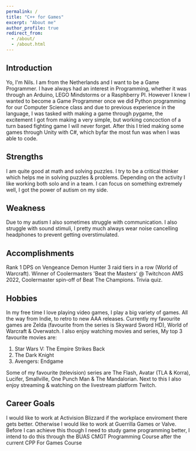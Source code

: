 ```yaml
---
permalink: /
title: "C++ for Games"
excerpt: "About me"
author_profile: true
redirect_from: 
  - /about/
  - /about.html
---
```


## Introduction

Yo, I'm Nils. I am from the Netherlands and I want to be a Game Programmer. I have always had an interest in Programming, whether it was through an Arduino, LEGO Mindstorms or a Rasphberry PI. However I knew I wanted to become a Game Programmer once we did Python programming for our Computer Science class and due to previous experience in the language, I was tasked with making a game through pygame, the excitement I got from making a very simple, but working concoction of a turn based fighting game I will never forget. After this I tried making some games through Unity with C#, which byfar the most fun was when I was able to code.

## Strengths

<!---
What are your strengths? What are you good at? Are you good in math? Do you like solving difficult problems? Do you consider yourself a critical thinker? Do you like to work in teams or do you do better as a solo flyer? What will you do to nourish your strengths?
-->

I am quite good at math and solving puzzles. I try to be a critical thinker which helps me in solving puzzles & problems. Depending on the activity I like working both solo and in a team. I can focus on something extremely well, I got the power of autism on my side.

## Weakness

<!---
What are you not so good at? What do you find difficult? What do you want to improve about yourself? How do you think you can realize those improvements?
-->

Due to my autism I also sometimes struggle with communication. I also struggle with sound stimuli, I pretty much always wear noise cancelling headphones to prevent getting overstimulated.

## Accomplishments

<!---
What are you proud of? Have you participated in any sports? Did you win any awards? Did you make something cool with your friends? Use this section to brag about yourself!
-->

Rank 1 DPS on Vengeance Demon Hunter 3 raid tiers in a row (World of Warcraft).
Winner of Coolermasters 'Beat the Masters' @ Twitchcon AMS 2022, Coolermaster spin-off of Beat The Champions. Trivia quiz.


## Hobbies

In my free time I love playing video games, I play a big variety of games. All the way from Indie, to retro to new AAA releases. Currently my favourite games are Zelda (favourite from the series is Skyward Sword HD), World of Warcraft & Overwatch. I also enjoy watching movies and series, My top 3 favourite movies are: 
1. Star Wars V: The Empire Strikes Back 
2. The Dark Knight
3. Avengers: Endgame

Some of my favourite (television) series are The Flash, Avatar (TLA & Korra), Lucifer, Smallville, One Punch Man & The Mandalorian. Next to this I also enjoy streaming & watching on the livestream platform Twitch.

## Career Goals

<!---
What do you want to do when you graduate? What role do you see yourself in? Do you want to be the graphics programmer on your team or the gameplay programmer? Or maybe you are more interested in physics programming? Or maybe you'd just rather be the all-in-one guy that can help everyone in your team? Where do you want to work? Be specific! What companies appeal to you? Do you want to work in your home country or abroad? What steps do you need to take in order to acquire this job?
-->

I would like to work at Activision Blizzard if the workplace enviroment there gets better. Otherwise I would like to work at Guerrilla Games or Valve. Before I can achieve this though I need to study game programming better, I intend to do this through the BUAS CMGT Programming Course after the current CPP For Games Course